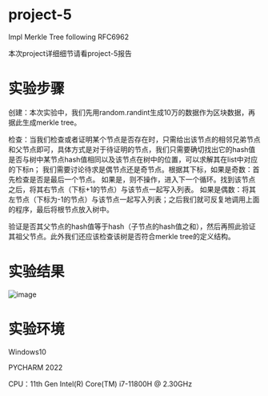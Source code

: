 # project-5
Impl Merkle Tree following RFC6962

本次project详细细节请看project-5报告


# 实验步骤
创建：本次实验中，我们先用random.randint生成10万的数据作为区块数据，再据此生成merkle tree。

检查：当我们检查或者证明某个节点是否存在时，只需给出该节点的相邻兄弟节点和父节点即可，具体方式是对于待证明的节点，我们只需要确切找出它的hash值是否与树中某节点hash值相同以及该节点在树中的位置，可以求解其在list中对应的下标n；
我们需要讨论待求是偶节点还是奇节点。根据其下标，如果是奇数：首先检查是否是最后一个节点。 如果是，则不操作，进入下一个循环。找到该节点之后，将其右节点（下标+1的节点）与该节点一起写入列表。 如果是偶数：将其左节点（下标为-1的节点）与该节点一起写入列表；之后我们就可反复地调用上面的程序，最后将根节点放入树中。

验证是否其父节点的hash值等于hash（子节点的hash值之和），然后再照此验证其祖父节点。此外我们还应该检查该树是否符合merkle tree的定义结构。
# 实验结果
![image](https://github.com/jlwdfq/project-5/assets/129512207/1dc6bf29-5c37-43a6-8b1e-8393723313d5)

# 实验环境
Windows10 

PYCHARM 2022

CPU：11th Gen Intel(R) Core(TM) i7-11800H @ 2.30GHz
